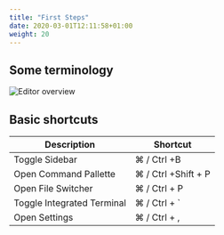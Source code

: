 ```yaml
---
title: "First Steps"
date: 2020-03-01T12:11:58+01:00
weight: 20
---
```


## Some terminology

![Editor overview](/vscode101/img/vscode_editor_overview.jpg)


## Basic shortcuts

| Description                   | Shortcut               |
|-------------------------------|------------------------|
| Toggle Sidebar                | ⌘ / Ctrl +B            |
| Open Command Pallette         | ⌘ / Ctrl +Shift + P    |
| Open File Switcher            | ⌘ / Ctrl + P           |
| Toggle Integrated Terminal    | ⌘ / Ctrl + \`          |
| Open Settings                 | ⌘ / Ctrl + ,           |
